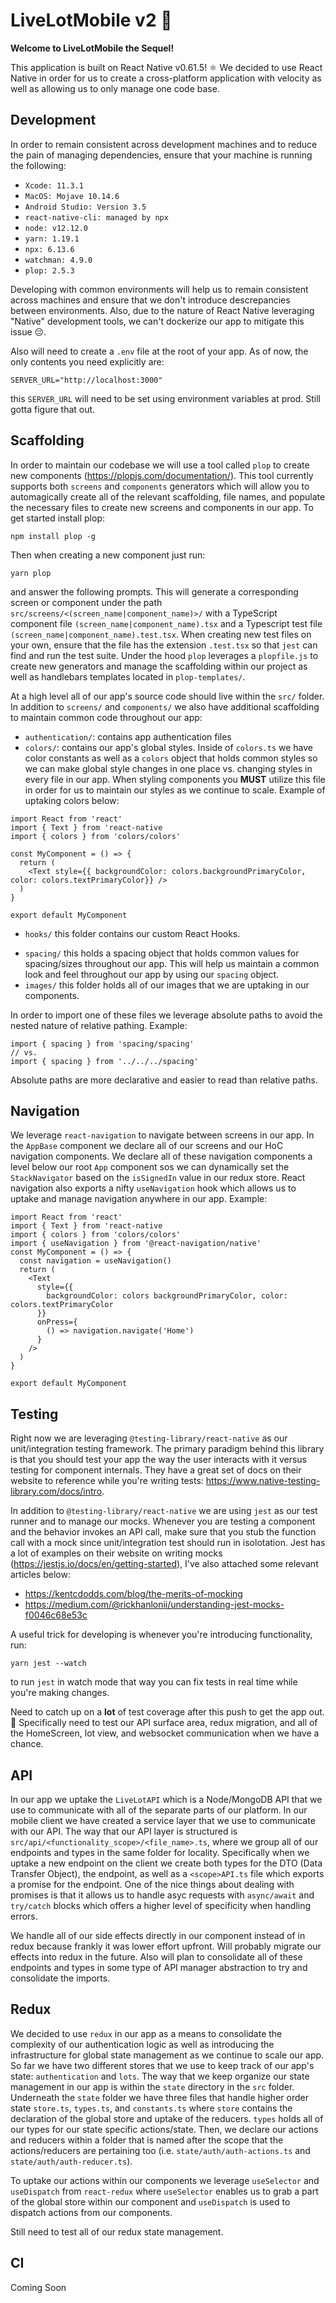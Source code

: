 # LiveLotMobile v2 🦋

**Welcome to LiveLotMobile the Sequel!**

This application is built on React Native v0.61.5! ⚛ We decided to use React Native in order for us to create a cross-platform application with velocity as well as allowing us to only manage one code base.

## Development
In order to remain consistent across development machines and to reduce the pain of managing dependencies, ensure that your machine is running the following:

* `Xcode: 11.3.1`
* `MacOS: Mojave 10.14.6`
* `Android Studio: Version 3.5`
* `react-native-cli: managed by npx`
* `node: v12.12.0`
* `yarn: 1.19.1`
* `npx: 6.13.6`
* `watchman: 4.9.0`
* `plop: 2.5.3`

Developing with common environments will help us to remain consistent across machines and ensure that we don't introduce descrepancies between environments. Also, due to the nature of React Native leveraging "Native" development tools, we can't dockerize our app to mitigate this issue 😔.

Also will need to create a `.env` file at the root of your app. As of now, the only contents you need explicitly are:
```
SERVER_URL="http://localhost:3000"
```
this `SERVER_URL` will need to be set using environment variables at prod. Still gotta figure that out.
## Scaffolding
In order to maintain our codebase we will use a tool called `plop` to create new components (https://plopjs.com/documentation/). This tool currently supports both `screens` and `components` generators which will allow you to automagically create all of the relevant scaffolding, file names, and populate the necessary files to create new screens and components in our app. To get started install plop: 
```
npm install plop -g
```
Then when creating a new component just run: 
```
yarn plop
```
and answer the following prompts. This will generate a corresponding screen or component under the path `src/screens/<(screen_name|component_name)>/` with a TypeScript component file `(screen_name|component_name).tsx` and a Typescript test file `(screen_name|component_name).test.tsx`. When creating new test files on your own, ensure that the file has the extension `.test.tsx` so that `jest` can find and run the test suite. Under the hood `plop` leverages a `plopfile.js` to create new generators and manage the scaffolding within our project as well as handlebars templates located in `plop-templates/`.

At a high level all of our app's source code should live within the `src/` folder. In addition to `screens/` and `components/` we also have additional scaffolding to maintain common code throughout our app:
* `authentication/`: contains app authentication files
* `colors/`: contains our app's global styles. Inside of `colors.ts` we have color constants as well as a `colors` object that holds common styles so we can make global style changes in one place vs. changing styles in every file in our app. When styling components you **MUST** utilize this file in order for us to maintain our styles as we continue to scale. Example of uptaking colors below:
```
import React from 'react'
import { Text } from 'react-native
import { colors } from 'colors/colors'

const MyComponent = () => {
  return (
    <Text style={{ backgroundColor: colors.backgroundPrimaryColor, color: colors.textPrimaryColor}} />
  )
}

export default MyComponent
```
* `hooks/` this folder contains our custom React Hooks.
- `spacing/` this holds a spacing object that holds common values for spacing/sizes throughout our app. This will help us maintain a common look and feel throughout our app by using our `spacing` object.
- `images/` this folder holds all of our images that we are uptaking in our components.

In order to import one of these files we leverage absolute paths to avoid the nested nature of relative pathing. Example:
```
import { spacing } from 'spacing/spacing'
// vs.
import { spacing } from '../../../spacing'
```
Absolute paths are more declarative and easier to read than relative paths.

## Navigation
We leverage `react-navigation` to navigate between screens in our app. In the `AppBase` component we declare all of our screens and our HoC navigation components. We declare all of these navigation components a level below our root `App` component sos we can dynamically set the `StackNavigator` based on the `isSignedIn` value in our redux store. React navigation also exports a nifty `useNavigation` hook which allows us to uptake and manage navigation anywhere in our app. Example:
```
import React from 'react'
import { Text } from 'react-native
import { colors } from 'colors/colors'
import { useNavigation } from '@react-navigation/native'
const MyComponent = () => {
  const navigation = useNavigation()
  return (
    <Text 
      style={{ 
        backgroundColor: colors backgroundPrimaryColor, color: colors.textPrimaryColor
      }}
      onPress={
        () => navigation.navigate('Home')
      }
    />
  )
}

export default MyComponent
```

## Testing
Right now we are leveraging `@testing-library/react-native` as our unit/integration testing framework. The primary paradigm behind this library is that you should test your app the way the user interacts with it versus testing for component internals. They have a great set of docs on their website to reference while you're writing tests: https://www.native-testing-library.com/docs/intro.

In addition to `@testing-library/react-native` we are using `jest` as our test runner and to manage our mocks. Whenever you are testing a component and the behavior invokes an API call, make sure that you stub the function call with a mock since unit/integration test should run in isolotation. Jest has a lot of examples on their website on writing mocks (https://jestjs.io/docs/en/getting-started), I've also attached some relevant articles below:
* https://kentcdodds.com/blog/the-merits-of-mocking
* https://medium.com/@rickhanlonii/understanding-jest-mocks-f0046c68e53c

A useful trick for developing is whenever you're introducing functionality, run: 
```
yarn jest --watch
```
to run `jest` in watch mode that way you can fix tests in real time while you're making changes.

Need to catch up on a **lot** of test coverage after this push to get the app out. 🤒
Specifically need to test our API surface area, redux migration, and all of the HomeScreen, lot view, and websocket communication when we have a chance.
## API
In our app we uptake the `LiveLotAPI` which is a Node/MongoDB API that we use to communicate with all of the separate parts of our platform. In our mobile client we have created a service layer that we use to communicate with our API. The way that our API layer is structured is `src/api/<functionality_scope>/<file_name>.ts`, where we group all of our endpoints and types in the same folder for locality. Specifically when we uptake a new endpoint on the client we create both types for the DTO (Data Transfer Object), the endpoint, as well as a `<scope>API.ts` file which exports a promise for the endpoint. One of the nice things about dealing with promises is that it allows us to handle asyc requests with `async/await` and `try/catch` blocks which offers a higher level of specificity when handling errors.

 We handle all of our side effects directly in our component instead of in redux because frankly it was lower effort upfront. Will probably migrate our effects into redux in the future. Also will plan to consolidate all of these endpoints and types in some type of API manager abstraction to try and consolidate the imports.

 ## Redux
We decided to use `redux` in our app as a means to consolidate the complexity of our authentication logic as well as introducing the infrastructure for global state management as we continue to scale our app. So far we have two different stores that we use to keep track of our app's state: `authentication` and `lots`. The way that we keep organize our state management in our app is within the `state` directory in the `src` folder. Underneath the `state` folder we have three files that handle higher order state `store.ts`, `types.ts`, and `constants.ts` where `store` contains the declaration of the global store and uptake of the reducers. `types` holds all of our types for our state specific actions/state. Then, we declare our actions and reducers within a folder that is named after the scope that the actions/reducers are pertaining too (i.e. `state/auth/auth-actions.ts` and `state/auth/auth-reducer.ts`).

To uptake our actions within our components we leverage `useSelector` and `useDispatch` from `react-redux` where `useSelector` enables us to grab a part of the global store within our component and `useDispatch` is used to dispatch actions from our components.

Still need to test all of our redux state management.
## CI
Coming Soon
